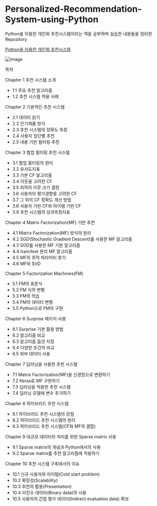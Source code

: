 # Personalized-Recommendation-System-using-Python
Python을 이용한 개인화 추천시스템이라는 책을 공부하며 실습한 내용들을 정리한 Repository

<a href = "https://www.yes24.com/Product/Goods/110328538">Python을 이용한 개인화 추천시스템</a>

![image](https://github.com/taekyounglee1224/Personalized-Recommendation-System-using-Python/assets/122856705/8525b9a1-8900-4171-9ae6-7128fed3ed57)


목차

Chapter 1 추천 시스템 소개

- 1.1 주요 추천 알고리즘
- 1.2 추천 시스템 적용 사례

Chapter 2 기본적인 추천 시스템

- 2.1 데이터 읽기
- 2.2 인기제품 방식
- 2.3 추천 시스템의 정확도 측정
- 2.4 사용자 집단별 추천
- 2.5 내용 기반 필터링 추천

Chapter 3 협업 필터링 추천 시스템

- 3.1 협업 필터링의 원리
- 3.2 유사도지표
- 3.3 기본 CF 알고리즘
- 3.4 이웃을 고려한 CF
- 3.5 최적의 이웃 크기 결정
- 3.6 사용자의 평가경향을 고려한 CF
- 3.7 그 외의 CF 정확도 개선 방법
- 3.8 사용자 기반 CF와 아이템 기반 CF
- 3.9 추천 시스템의 성과측정지표

Chapter 4 Matrix Factorization(MF) 기반 추천

- 4.1 Matrix Factorization(MF) 방식의 원리
- 4.2 SGD(Stochastic Gradient Descent)를 사용한 MF 알고리즘
- 4.3 SGD를 사용한 MF 기본 알고리즘
- 4.4 train/test 분리 MF 알고리즘
- 4.5 MF의 최적 파라미터 찾기
- 4.6 MF와 SVD

Chapter 5 Factorization Machines(FM)

- 5.1 FM의 표준식
- 5.2 FM 식의 변형
- 5.3 FM의 학습
- 5.4 FM의 데이터 변형
- 5.5 Python으로 FM의 구현

Chapter 6 Surprise 패키지 사용

- 6.1 Surprise 기본 활용 방법
- 6.2 알고리즘 비교
- 6.3 알고리즘 옵션 지정
- 6.4 다양한 조건의 비교
- 6.5 외부 데이터 사용

Chapter 7 딥러닝을 사용한 추천 시스템

- 7.1 Matrix Factorization(MF)을 신경망으로 변환하기
- 7.2 Keras로 MF 구현하기
- 7.3 딥러닝을 적용한 추천 시스템
- 7.4 딥러닝 모델에 변수 추가하기

Chapter 8 하이브리드 추천 시스템

- 8.1 하이브리드 추천 시스템의 장점
- 8.2 하이브리드 추천 시스템의 원리
- 8.3 하이브리드 추천 시스템(CF와 MF의 결합)

Chapter 9 대규모 데이터의 처리를 위한 Sparse matrix 사용

- 9.1 Sparse matrix의 개념과 Python에서의 사용
- 9.2 Sparse matrix를 추천 알고리즘에 적용하기

Chapter 10 추천 시스템 구축에서의 이슈

- 10.1 신규 사용자와 아이템(Cold start problem)
- 10.2 확장성(Scalability)
- 10.3 추천의 활용(Presentation)
- 10.4 이진수 데이터(Binary data)의 사용
- 10.5 사용자의 간접 평가 데이터(Indirect evaluation data) 확보
